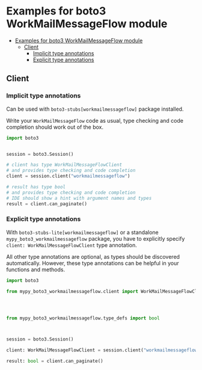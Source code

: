 <a id="examples-for-boto3-workmailmessageflow-module"></a>

# Examples for boto3 WorkMailMessageFlow module

- [Examples for boto3 WorkMailMessageFlow module](#examples-for-boto3-workmailmessageflow-module)
  - [Client](#client)
    - [Implicit type annotations](#implicit-type-annotations)
    - [Explicit type annotations](#explicit-type-annotations)

<a id="client"></a>

## Client

<a id="implicit-type-annotations"></a>

### Implicit type annotations

Can be used with `boto3-stubs[workmailmessageflow]` package installed.

Write your `WorkMailMessageFlow` code as usual, type checking and code
completion should work out of the box.

```python
import boto3


session = boto3.Session()

# client has type WorkMailMessageFlowClient
# and provides type checking and code completion
client = session.client("workmailmessageflow")

# result has type bool
# and provides type checking and code completion
# IDE should show a hint with argument names and types
result = client.can_paginate()
```

<a id="explicit-type-annotations"></a>

### Explicit type annotations

With `boto3-stubs-lite[workmailmessageflow]` or a standalone
`mypy_boto3_workmailmessageflow` package, you have to explicitly specify
`client: WorkMailMessageFlowClient` type annotation.

All other type annotations are optional, as types should be discovered
automatically. However, these type annotations can be helpful in your functions
and methods.

```python
import boto3

from mypy_boto3_workmailmessageflow.client import WorkMailMessageFlowClient




from mypy_boto3_workmailmessageflow.type_defs import bool



session = boto3.Session()

client: WorkMailMessageFlowClient = session.client("workmailmessageflow")

result: bool = client.can_paginate()
```
